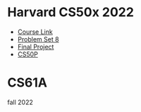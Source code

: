 # Harvard CS50x 2022

- [Course Link](https://cs50.harvard.edu/x/)
- [Problem Set 8](https://pset8.netlify.app/)
- [Final Project](https://github.com/mancuoj/watchlist)
- [CS50P](https://github.com/mancuoj/CS50P)

# CS61A
fall 2022